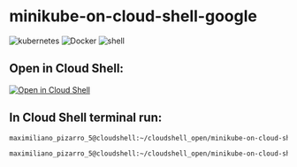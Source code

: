 # minikube-on-cloud-shell-google

<img src="https://img.shields.io/badge/kubernetes-%23326ce5.svg?style=for-the-badge&logo=kubernetes&logoColor=white" alt="kubernetes">
<img src="https://img.shields.io/badge/docker-0db7ed?style=for-the-badge&logo=docker&logoColor=white" alt="Docker">
<img src="https://img.shields.io/badge/shell_script-%23121011.svg?style=for-the-badge&logo=gnu-bash&logoColor=white" alt="shell">  

## Open in Cloud Shell:

[![Open in Cloud Shell](https://img.shields.io/badge/Google%20Cloud%20Shell-Clone-5391FE?style=for-the-badge&logo=gnu-bash&logoColor=white)](https://ssh.cloud.google.com/cloudshell/editor?cloudshell_git_repo=https://github.com/maximilianoPizarro/minikube-on-cloud-shell-google&shellonly=true)


## In Cloud Shell terminal run:

```bash
maximiliano_pizarro_5@cloudshell:~/cloudshell_open/minikube-on-cloud-shell-google$ chmod 777 ./start.sh
```

```bash
maximiliano_pizarro_5@cloudshell:~/cloudshell_open/minikube-on-cloud-shell-google$ ./start.sh
```


